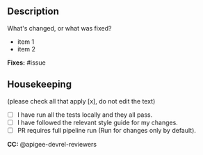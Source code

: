 ## Description
What's changed, or what was fixed?

- item 1
- item 2

**Fixes:** #issue

## Housekeeping
(please check all that apply [x], do not edit the text)
- [ ] I have run all the tests locally and they all pass.
- [ ] I have followed the relevant style guide for my changes.
- [ ] PR requires full pipeline run (Run for changes only by default).

**CC:** @apigee-devrel-reviewers
